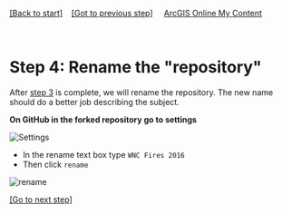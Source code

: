 [[Back to start]](github.md)&nbsp;&nbsp;&nbsp;&nbsp;[[Got to previous step]](GitHub_step3.md)
&nbsp;&nbsp;&nbsp;&nbsp;[ArcGIS Online My Content](http://www.arcgis.com/home/content.html)

&nbsp;

# Step 4: Rename the "repository"

After [step 3](GitHub_step3.md) is complete, we will rename the repository.  The new name should do a better job describing the subject.

**On GitHub in the forked repository go to settings**

![Settings](https://docs.google.com/uc?id=0BykF_bN9fsvIU0hBWE52ZTBjWUE)

- In the rename text box type `WNC Fires 2016`
- Then click `rename`

![rename](https://docs.google.com/uc?id=0BykF_bN9fsvIcjBCVFlqZUlsZzg)


[[Go to next step]](GitHub_step5.md)
